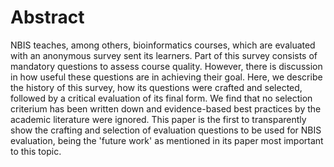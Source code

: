 # Abstract

NBIS teaches, among others, bioinformatics courses, which are
evaluated with an anonymous survey sent its learners.
Part of this survey consists of mandatory questions to assess
course quality.
However, there is discussion in how useful these questions are
in achieving their goal.
Here, we describe the history of this survey, how its questions
were crafted and selected, followed by a critical evaluation
of its final form.
We find that no selection criterium has been written down
and evidence-based best practices by the academic literature
were ignored.
This paper is the first to transparently show the crafting and
selection of evaluation questions to be used for NBIS evaluation,
being the 'future work' as mentioned in its paper most important to this topic.

